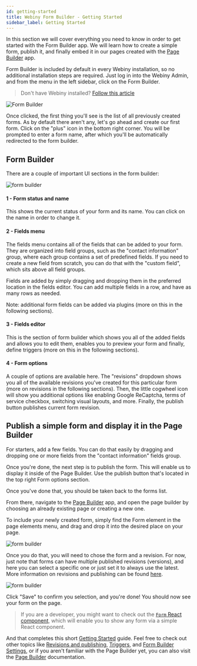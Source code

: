 ```yaml
---
id: getting-started
title: Webiny Form Builder - Getting Started
sidebar_label: Getting Started
---
```


In this section we will cover everything you need to know in order to get started with the Form Builder app. We will learn how to create a simple form, publish it, and finally embed it in our pages created with the [Page Builder](/docs/webiny-apps/page-builder/introduction) app.

Form Builder is included by default in every Webiny installation,
so no additional installation steps are required. Just log in into
the Webiny Admin, and from the menu in the left sidebar, click on the Form Builder.

> Don't have Webiny installed? [Follow this article](get-started/quick-start.md)


![Form Builder](/img/webiny-apps/form-builder/getting-started/open-via-sidebar.png)

Once clicked, the first thing you'll see is the list of all previously created forms.
As by default there aren't any, let's go ahead and create our first form. Click on the "plus"
icon in the bottom right corner. You will be prompted to enter a form name, after which you'll be automatically redirected to the form builder.

## Form Builder

There are a couple of important UI sections in the form builder:

![form builder](/img/webiny-apps/form-builder/getting-started/form-builder-ui.png)

#### 1 - Form status and name

This shows the current status of your form and its name. You can click on the name in order to change it.

#### 2 - Fields menu

The fields menu contains all of the fields that can be added to your form. They are organized into field groups, such as the "contact information" group, where each group contains a set of predefined fields. If you need to create a new field from scratch, you can do that with the "custom field", which sits above all field groups.

Fields are added by simply dragging and dropping them in the preferred location in the fields editor. You can add multiple fields in a row, and have as many rows as needed.

Note: additional form fields can be added via plugins (more on this in the following sections).

#### 3 - Fields editor

This is the section of form builder which shows you all of the added fields and allows you to edit them, enables you to preview your form and finally, define triggers (more on this in the following sections).

#### 4 - Form options

A couple of options are available here. The "revisions" dropdown shows you all of the available revisions you've created for this particular form (more on revisions in the following sections). Then, the little cogwheel icon will show you additional options like enabling Google ReCaptcha, terms of service checkbox, switching visual layouts, and more. Finally, the publish button publishes current form revision.

## Publish a simple form and display it in the Page Builder

For starters, add a few fields. You can do that easily by dragging and dropping one or more fields from the "contact information" fields group.

Once you're done, the next step is to publish the form. This will enable us to display it inside of the Page Builder. Use the publish button that's located in the top right Form options section.

Once you've done that, you should be taken back to the forms list.

From there, navigate to the [Page Builder](/docs/webiny-apps/page-builder/introduction) app, and open the page builder by choosing an already existing page or creating a new one.

To include your newly created form, simply find the Form element in the page elements menu, and drag and drop it into the desired place on your page.

![form builder](/img/webiny-apps/form-builder/getting-started/page-builder-embed-form.png)

Once you do that, you will need to chose the form and a revision. For now, just note that forms can have multiple published revisions (versions), and here you can select a specific one or just set it to always use the latest. More information on revisions and publishing can be found [here](/docs/webiny-apps/form-builder/revisions-and-publishing).

![form builder](/img/webiny-apps/form-builder/getting-started/page-builder-choose-form.png)

Click "Save" to confirm you selection, and you're done! You should now see your form on the page.

> If you are a developer, you might want to check out the [`Form` React component](/docs/webiny-apps/form-builder/react-component), which will enable you to show any form via a simple React component.

And that completes this short [Getting Started](/docs/webiny-apps/form-builder/getting-started) guide. Feel free to check out other topics like [Revisions and publishing](/docs/webiny-apps/form-builder/revisions-and-publishing), [Triggers](/docs/webiny-apps/form-builder/triggers), and [Form Builder Settings](<(/docs/webiny-apps/form-builder/settings)>), or if you aren't familiar with the Page Builder yet, you can also visit the [Page Builder](/docs/webiny-apps/page-builder/introduction) documentation.
